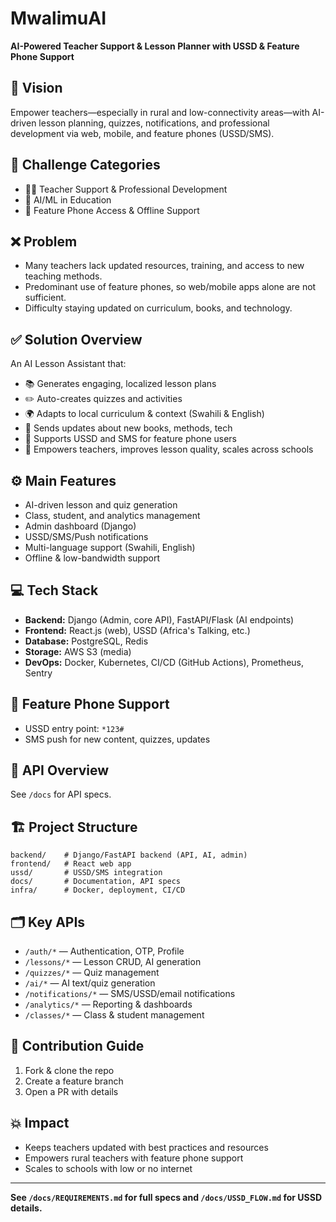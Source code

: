 # MwalimuAI

**AI-Powered Teacher Support & Lesson Planner with USSD & Feature Phone Support**

## 🚀 Vision
Empower teachers—especially in rural and low-connectivity areas—with AI-driven lesson planning, quizzes, notifications, and professional development via web, mobile, and feature phones (USSD/SMS).

## 📂 Challenge Categories
- 👩‍🏫 Teacher Support & Professional Development
- 🤖 AI/ML in Education
- 📱 Feature Phone Access & Offline Support

## ❌ Problem
- Many teachers lack updated resources, training, and access to new teaching methods.
- Predominant use of feature phones, so web/mobile apps alone are not sufficient.
- Difficulty staying updated on curriculum, books, and technology.

## ✅ Solution Overview
An AI Lesson Assistant that:
- 📚 Generates engaging, localized lesson plans
- ✏️ Auto-creates quizzes and activities
- 🌍 Adapts to local curriculum & context (Swahili & English)
- 📲 Sends updates about new books, methods, tech
- 📡 Supports USSD and SMS for feature phone users
- 🔑 Empowers teachers, improves lesson quality, scales across schools

## ⚙️ Main Features
- AI-driven lesson and quiz generation
- Class, student, and analytics management
- Admin dashboard (Django)
- USSD/SMS/Push notifications
- Multi-language support (Swahili, English)
- Offline & low-bandwidth support

## 💻 Tech Stack
- **Backend:** Django (Admin, core API), FastAPI/Flask (AI endpoints)
- **Frontend:** React.js (web), USSD (Africa's Talking, etc.)
- **Database:** PostgreSQL, Redis
- **Storage:** AWS S3 (media)
- **DevOps:** Docker, Kubernetes, CI/CD (GitHub Actions), Prometheus, Sentry

## 📱 Feature Phone Support
- USSD entry point: `*123#`
- SMS push for new content, quizzes, updates

## 📑 API Overview
See `/docs` for API specs.

## 🏗️ Project Structure
```
backend/    # Django/FastAPI backend (API, AI, admin)
frontend/   # React web app
ussd/       # USSD/SMS integration
docs/       # Documentation, API specs
infra/      # Docker, deployment, CI/CD
```

## 🗂️ Key APIs
- `/auth/*` — Authentication, OTP, Profile
- `/lessons/*` — Lesson CRUD, AI generation
- `/quizzes/*` — Quiz management
- `/ai/*` — AI text/quiz generation
- `/notifications/*` — SMS/USSD/email notifications
- `/analytics/*` — Reporting & dashboards
- `/classes/*` — Class & student management

## 📝 Contribution Guide
1. Fork & clone the repo
2. Create a feature branch
3. Open a PR with details

## 💥 Impact
- Keeps teachers updated with best practices and resources
- Empowers rural teachers with feature phone support
- Scales to schools with low or no internet

---

**See `/docs/REQUIREMENTS.md` for full specs and `/docs/USSD_FLOW.md` for USSD details.**
